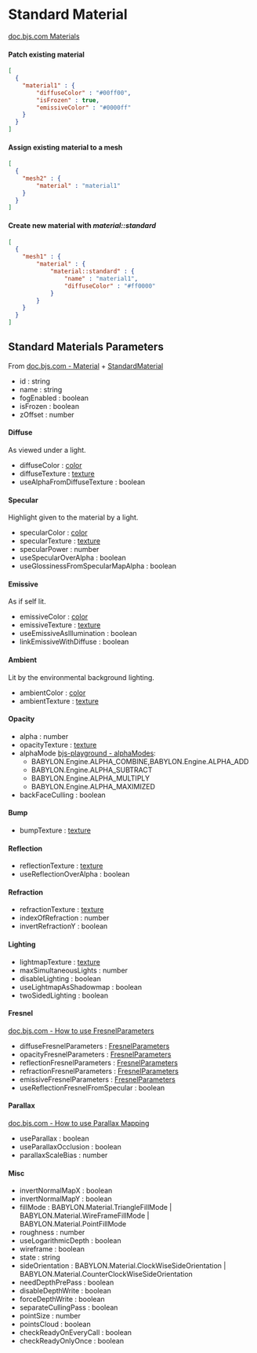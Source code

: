 # Standard Material

[doc.bjs.com Materials](https://doc.babylonjs.com/features/materials)

#### Patch existing material

```json
[
  {
    "material1" : {
        "diffuseColor" : "#00ff00",
        "isFrozen" : true,
        "emissiveColor" : "#0000ff"
    }   
  }   
]
```

#### Assign existing material to a mesh

```json
[
  {
    "mesh2" : {
        "material" : "material1"
    }   
  }   
]
```

#### Create new material with _material::standard_

```json
[
  {
    "mesh1" : {
        "material" : {
            "material::standard" : {
                "name" : "material1",
                "diffuseColor" : "#ff0000"
            }
        }
    }   
  }   
]
```

## Standard Materials Parameters 

From [doc.bjs.com - Material](http://doc.babylonjs.com/classes/3.1/Material) + [StandardMaterial](http://doc.babylonjs.com/classes/3.1/StandardMaterial)

* id : string 
* name : string
* fogEnabled : boolean
* isFrozen : boolean
* zOffset : number

#### Diffuse
As viewed under a light. 
* diffuseColor : [color](colors-vectors-patching.md#colors)
* diffuseTexture : [texture](texture.md)
* useAlphaFromDiffuseTexture : boolean

#### Specular
Highlight given to the material by a light.
* specularColor :  [color](colors-vectors-patching.md#colors)
* specularTexture : [texture](texture.md)
* specularPower : number
* useSpecularOverAlpha : boolean
* useGlossinessFromSpecularMapAlpha : boolean

#### Emissive
As if self lit.
* emissiveColor : [color](colors-vectors-patching.md#colors)
* emissiveTexture : [texture](texture.md)
* useEmissiveAsIllumination : boolean
* linkEmissiveWithDiffuse : boolean

#### Ambient
Lit by the environmental background lighting.
* ambientColor : [color](colors-vectors-patching.md#colors)
* ambientTexture : [texture](texture.md)

#### Opacity
* alpha : number
* opacityTexture : [texture](texture.md)
* alphaMode [bjs-playground - alphaModes](https://www.babylonjs-playground.com/#1MSIXB#7): 
    * BABYLON.Engine.ALPHA_COMBINE,BABYLON.Engine.ALPHA_ADD
    * BABYLON.Engine.ALPHA_SUBTRACT
    * BABYLON.Engine.ALPHA_MULTIPLY
    * BABYLON.Engine.ALPHA_MAXIMIZED
* backFaceCulling : boolean

#### Bump
* bumpTexture : [texture](texture.md)

#### Reflection
* reflectionTexture : [texture](texture.md)
* useReflectionOverAlpha : boolean

#### Refraction
* refractionTexture : [texture](texture.md)
* indexOfRefraction : number
* invertRefractionY : boolean

#### Lighting
* lightmapTexture : [texture](texture.md)
* maxSimultaneousLights : number
* disableLighting : boolean
* useLightmapAsShadowmap : boolean
* twoSidedLighting : boolean

#### Fresnel
[doc.bjs.com - How to use FresnelParameters](http://doc.babylonjs.com/how_to/how_to_use_fresnelparameters)

* diffuseFresnelParameters : [FresnelParameters](fresnelParameters.md)
* opacityFresnelParameters : [FresnelParameters](fresnelParameters.md)
* reflectionFresnelParameters : [FresnelParameters](fresnelParameters.md)
* refractionFresnelParameters : [FresnelParameters](fresnelParameters.md)
* emissiveFresnelParameters : [FresnelParameters](fresnelParameters.md)
* useReflectionFresnelFromSpecular : boolean

#### Parallax
[doc.bjs.com - How to use Parallax Mapping](http://doc.babylonjs.com/how_to/using_parallax_mapping)

* useParallax : boolean
* useParallaxOcclusion : boolean
* parallaxScaleBias : number


#### Misc
* invertNormalMapX : boolean
* invertNormalMapY : boolean
* fillMode : BABYLON.Material.TriangleFillMode | BABYLON.Material.WireFrameFillMode | BABYLON.Material.PointFillMode 
* roughness : number
* useLogarithmicDepth : boolean
* wireframe : boolean
* state : string
* sideOrientation : BABYLON.Material.ClockWiseSideOrientation |  BABYLON.Material.CounterClockWiseSideOrientation 
* needDepthPrePass : boolean
* disableDepthWrite : boolean
* forceDepthWrite : boolean
* separateCullingPass : boolean
* pointSize : number
* pointsCloud : boolean
* checkReadyOnEveryCall : boolean
* checkReadyOnlyOnce : boolean

